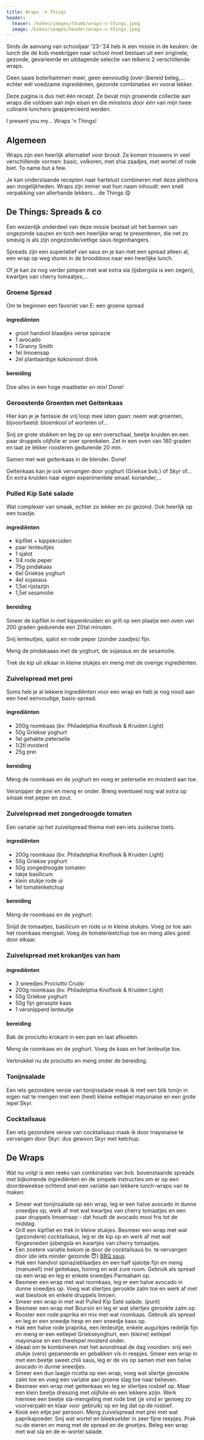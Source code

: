```yaml
---
title: Wraps 'n Things
header:
  teaser: /koken/images/thumb/wraps-n-things.jpeg
  image: /koken/images/header/wraps-n-things.jpeg
---
```


Sinds de aanvang van schooljaar '23-'24 heb ik een missie in de keuken: de lunch die de kids meekrijgen naar school moet bestaan uit een originele, gezonde, gevarieerde en uitdagende selectie van telkens 2 verschillende wraps.

Geen saaie boterhammen meer, geen eenvoudig (over-)bereid beleg,... echter wél voedzame ingrediënten, gezonde combinaties en vooral lekker.

Deze pagina is dus niet één recept. Ze bevat mijn groeiende collectie aan wraps die voldoen aan _mijn_ eisen en die _minstens door één_ van mijn twee culinaire lunchers geapprecieerd werden.

I present you my... Wraps 'n Things!

## Algemeen

Wraps zijn een heerlijk alternatief voor brood. Ze komen trouwens in veel verschillende vormen: basic, volkoren, met shia zaadjes, met wortel of rode biet. To name but a few.

Je kan onderstaande recepten naar hartelust combineren met deze plethora aan mogelijkheden. Wraps zijn immer wat hun naam inhoudt: een snell verpakking van allerhande lekkers... de Things 😋

## De Things: Spreads & co

Een wezenlijk onderdeel van deze missie bestaat uit het bannen van ongezonde sauzen en toch een heerlijke wrap te presenteren, die net zo smeuig is als zijn ongezonde/vettige saus-tegenhangers.

Spreads zijn een superlatief van saus en je kan met een spread alleen al, een wrap op weg sturen in de brooddoos naar een heerlijke lunch.

Of je kan ze nog verder pimpen met wat extra sla (ijsbergsla is een zegen), kwartjes van cherry tomaatjes,...

### Groene Spread

Om te beginnen een favoriet van E: een groene spread

#### ingrediënten

* groot handvol blaadjes verse spinazie
* 1 avocado
* 1 Granny Smith
* 1el limoensap
* 2el plantaardige kokosnoot drink

#### bereiding

Doe alles in een hoge maatbeter en mix! Done!

### Geroosterde Groenten met Geitenkaas

Hier kan je je fantasie de vrij loop mee laten gaan: neem wat groenten, bijvoorbeeld: bloemkool of wortelen of...

Snij ze grote stukken en leg ze op een overschaal, beetje kruiden en een paar druppels olijfolie er over sprenkelen. Zet in een oven van 180 graden en laat ze lekker roosteren gedurende 20 min.

Samen met wat geitenkaas in de blender. Done!

Geitenkaas kan je ook vervangen door yoghurt (Griekse bvb.) of Skyr of... En extra kruiden naar eigen experimentele smaal: koriander,...

### Pulled Kip Saté salade

Wat complexer van smaak, echter zo lekker en zo gezond. Ook heerlijk op een toastje.

#### ingrediënten

* kipfilet + kippekruiden
* paar lenteuitjes
* 1 sjalot
* 1/4 rode peper
* 75g pindakaas
* 6el Griekse yoghurt
* 4el sojasaus
* 1,5el rijstazijn
* 1,5el sesamolie

#### bereiding 

Smeer de kipfilet in met kippenkruiden en grill op een plaatje een oven van 200 graden gedurende een 20tal minuten.

Snij lenteuitjes, sjalot en rode peper (zonder zaadjes) fijn.

Meng de pindakaaas met de yoghurt, de sojasaus en de sesamolie.

Trek de kip uit elkaar in kleine stukjes en meng met de overige ingrediënten.

### Zuivelspread met prei

Soms heb je al lekkere ingrediënten voor een wrap en heb je nog nood aan een heel eenvoudige, basis-spread.

#### ingrediënten

* 200g roomkaas (bv. Philadelphia Knoflook & Kruiden Light)
* 50g Griekse yoghurt
* 1el gehakte peterselie
* 1/2tl mosterd
* 25g prei

#### bereiding 

Meng de roomkaas en de yoghurt en voeg er peterselie en mosterd aan toe. 

Versnipper de prei en meng er onder. Breng eventueel nog wat extra op smaak met peper en zout.

### Zuivelspread met zongedroogde tomaten

Een variatie op het zuivelspread thema met een iets zuiderse toets.

#### ingrediënten

* 200g roomkaas (bv. Philadelphia Knoflook & Kruiden Light)
* 50g Griekse yoghurt
* 50g zongedroogde tomaten
* takje basilicum
* klein stukje rode ui
* 1el tomatenketchup

#### bereiding 

Meng de roomkaas en de yoghurt. 

Snijd de tomaatjes, basilicum en rode ui in kleine stukjes. Voeg ze toe aan het roomkaas mengsel. Voeg de tomatenketchup toe en meng alles goed door elkaar.

### Zuivelspread met krokantjes van ham

#### ingrediënten

* 3 sneedjes Prociutto Crudo
* 200g roomkaas (bv. Philadelphia Knoflook & Kruiden Light)
* 50g Griekse yoghurt
* 50g fijn geraspte kaas
* 1 versnipperd lenteuitje

#### bereiding 

Bak de prociutto krokant in een pan en laat afkoelen.

Meng de roomkaas en de yoghurt. Voeg de kaas en het lenteuitje toe.

Verbrokkel nu de prociutto en meng onder de bereiding.

### Tonijnsalade

Een iets gezondere versie van tonijnsalade maak ik met een blik tonijn in eigen nat te mengen met een (heel) kleine eetlepel mayonaise en een grote lepel Skyr.

### Cocktailsaus

Een iets gezondere versie van cocktailsaus maak ik door mayonaise te vervangen door Skyr: dus gewoon Skyr met ketchup.

## De Wraps

Wat nu volgt is een reeks van combinaties van bvb. bovenstaande spreads met bijkomende ingrediënten en de simpele instructies om er op een doordeweekse ochtend snel een variatie aan lekkere lunch-wraps van te maken:

* Smeer wat tonijnsalade op een wrap, leg er een halve avocado in dunne sneedjes op, werk af met wat kwartjes van cherry tomaatjes en een paar druppels limoensap - dat houdt de avocado mooi fris tot de middag.
* Grill een kipfilet en trek in kleine stukjes. Besmeer een wrap met wat (gezondere) cocktailsaus, leg er de kip op en werk af met wat fijngesneden ijsbergsla en kwartjes van cherry tomaatjes.
* Een zoetere variatie bekom je door de cocktailsaus bv. te vervangen door (de iets minder gezonde 😇) [BBQ saus](BBQ-Saus).
* Hak een handvol spinazieblaadjes en een half sjalotje fijn en meng (manueel!) met geitekaas, honing en wat zure room. Gebruik als spread op een wrap en leg er enkele sneedjes Parmaham op.
* Besmeer een wrap met wat roomkaas, leg er een halve avocado in dunne sneedjes op. Voeg wat sliertjes gerookte zalm toe en werk af met wat bieslook en enkele druppels limoen.
* Smeer een wrap in met wat Pulled Kip Saté salade. (punt)
* Besmeer een wrap met Boursin en leg er wat sliertjes gerookte zalm op.
* Rooster een rode paprika en mix met wat roomkaas. Gebruik als spread en leg er een sneedje hesp en een sneedje kaas op.
* Hak een halve rode praprika, een lenteuitje, enkele augurkjes redelijk fijn en meng er een eetlepel Griekseyoghurt, een (kleine) eetlepel mayonaise en een theelepel mosterd onder.
* Ideaal om te kombineren met het avondmaal de dag voordien: snij een stukje (vers) gepaneerde en gebakken vis in reepjes. Smeer een wrap in met een beetje sweet chili saus, leg er de vis op samen met een halve avocado in dunne sneedjes.
* Smeer een dun laagje ricotta op een wrap, voeg wat sliertje gerookte zalm toe en voeg een variatie aan groene slag toe naar believen.
* Besmeer een wrap met geitenkaas en leg er sliertjes rosbief op. Maar een klein beetje dressing met olijfolie en een lekkere azijn. Werk hiermee een beetje sla-mengeling met rode biet (je vind er genoeg zo voorverpakt en klaar voor gebruik) op en leg dat op de rosbief.
* Kook een eitje per persoon. Meng zuivelspread met prei met wat paprikapoeder. Snij wat wortel en bleekselder in zeer fijne reepjes. Prak nu de eieren en meng met de spread en de groetjes. Beleg een wrap met wat sla en de ei-wortel salade.

